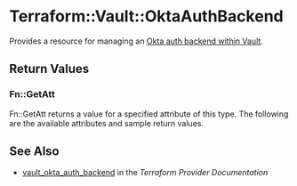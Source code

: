 # Terraform::Vault::OktaAuthBackend

Provides a resource for managing an
[Okta auth backend within Vault](https://www.vaultproject.io/docs/auth/okta.html).

## Return Values

### Fn::GetAtt

Fn::GetAtt returns a value for a specified attribute of this type. The following are the available attributes and sample return values.

## See Also

* [vault_okta_auth_backend](https://www.terraform.io/docs/providers/vault/r/okta_auth_backend.html) in the _Terraform Provider Documentation_